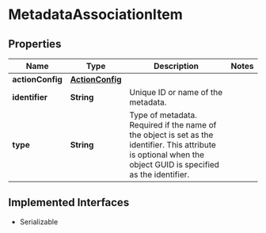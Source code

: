 

# MetadataAssociationItem


## Properties

| Name | Type | Description | Notes |
|------------ | ------------- | ------------- | -------------|
|**actionConfig** | [**ActionConfig**](ActionConfig.md) |  |  |
|**identifier** | **String** | Unique ID or name of the metadata. |  |
|**type** | **String** |   Type of metadata.     Required if the name of the object is set as the identifier. This attribute is optional when the object GUID is specified as the identifier. |  |


## Implemented Interfaces

* Serializable



